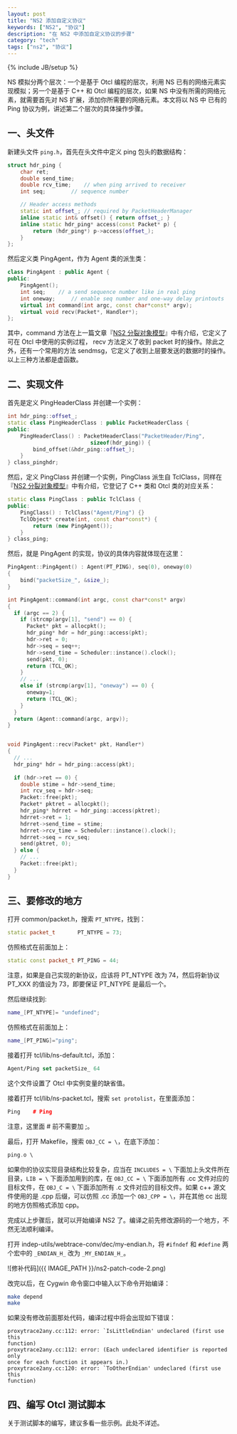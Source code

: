 ```yaml
---
layout: post
title: "NS2 添加自定义协议"
keywords: ["NS2", "协议"]
description: "在 NS2 中添加自定义协议的步骤"
category: "tech"
tags: ["ns2", "协议"]
---
```

{% include JB/setup %}

NS 模拟分两个层次：一个是基于 Otcl 编程的层次，利用 NS 已有的网络元素实现模拟；另一个是基于 C++ 和 Otcl 编程的层次，如果 NS 中没有所需的网络元素，就需要首先对 NS 扩展，添加你所需要的网络元素。本文将以 NS 中 已有的 Ping 协议为例，讲述第二个层次的具体操作步骤。

## 一、头文件

新建头文件 `ping.h`，首先在头文件中定义 ping 包头的数据结构：

```c++
struct hdr_ping {
	char ret;
	double send_time;
	double rcv_time;	// when ping arrived to receiver
	int seq;		// sequence number

	// Header access methods
	static int offset_; // required by PacketHeaderManager
	inline static int& offset() { return offset_; }
	inline static hdr_ping* access(const Packet* p) {
		return (hdr_ping*) p->access(offset_);
	}
};
```

然后定义类 PingAgent，作为 Agent 类的派生类：

```c++
class PingAgent : public Agent {
public:
	PingAgent();
 	int seq;	// a send sequence number like in real ping
	int oneway; 	// enable seq number and one-way delay printouts
	virtual int command(int argc, const char*const* argv);
	virtual void recv(Packet*, Handler*);
};
```

其中，command 方法在上一篇文章『[NS2 分裂对象模型](/post/ns2-split-object-model.html)』中有介绍，它定义了可在 Otcl 中使用的实例过程，
recv 方法定义了收到 packet 时的操作。除此之外，还有一个常用的方法 sendmsg，它定义了收到上层要发送的数据时的操作。以上三种方法都是虚函数。

## 二、实现文件

首先是定义 PingHeaderClass 并创建一个实例：

```c++
int hdr_ping::offset_;
static class PingHeaderClass : public PacketHeaderClass {
public:
	PingHeaderClass() : PacketHeaderClass("PacketHeader/Ping", 
					      sizeof(hdr_ping)) {
		bind_offset(&hdr_ping::offset_);
	}
} class_pinghdr;
```

然后，定义 PingClass 并创建一个实例，PingClass 派生自 TclClass，同样在『[NS2 分裂对象模型](/post/ns2-split-object-model.html)』中有介绍，它登记了 C++ 类和 Otcl 类的对应关系：

```c++
static class PingClass : public TclClass {
public:
	PingClass() : TclClass("Agent/Ping") {}
	TclObject* create(int, const char*const*) {
		return (new PingAgent());
	}
} class_ping;
```

然后，就是 PingAgent 的实现，协议的具体内容就体现在这里：

```c++
PingAgent::PingAgent() : Agent(PT_PING), seq(0), oneway(0)
{
	bind("packetSize_", &size_);
}

int PingAgent::command(int argc, const char*const* argv)
{
  if (argc == 2) {
    if (strcmp(argv[1], "send") == 0) {
      Packet* pkt = allocpkt();
      hdr_ping* hdr = hdr_ping::access(pkt);
      hdr->ret = 0;
      hdr->seq = seq++;
      hdr->send_time = Scheduler::instance().clock();
      send(pkt, 0);
      return (TCL_OK);
    }
    // ...
    else if (strcmp(argv[1], "oneway") == 0) {
      oneway=1;
      return (TCL_OK);
    }
  }
  return (Agent::command(argc, argv));
}


void PingAgent::recv(Packet* pkt, Handler*)
{
  // ...
  hdr_ping* hdr = hdr_ping::access(pkt);
  
  if (hdr->ret == 0) {
    double stime = hdr->send_time;
    int rcv_seq = hdr->seq;
    Packet::free(pkt);
    Packet* pktret = allocpkt();
    hdr_ping* hdrret = hdr_ping::access(pktret);
    hdrret->ret = 1;
    hdrret->send_time = stime;
    hdrret->rcv_time = Scheduler::instance().clock();
    hdrret->seq = rcv_seq;
    send(pktret, 0);
  } else {
    // ...
    Packet::free(pkt);
  }
}
```

## 三、要修改的地方

打开 common/packet.h，搜索 `PT_NTYPE`，找到：

```c++
static packet_t       PT_NTYPE = 73;
```

仿照格式在前面加上：

```c++
static const packet_t PT_PING = 44;
```

注意，如果是自己实现的新协议，应该将 PT_NTYPE 改为 74，然后将新协议 PT_XXX 的值设为 73，即要保证 PT_NTYPE 是最后一个。

然后继续找到:

```c++
name_[PT_NTYPE]= "undefined";
```
仿照格式在前面加上：

```c++
name_[PT_PING]="ping";
```

接着打开 tcl/lib/ns-default.tcl，添加：

```tcl
Agent/Ping set packetSize_ 64
```

这个文件设置了 Otcl 中实例变量的缺省值。

接着打开 tcl/lib/ns-packet.tcl，搜索 `set protolist`，在里面添加：

```c++
Ping 	# Ping
```

注意，这里面 # 前不需要加 ;。

最后，打开 Makefile，搜索 `OBJ_CC = \`，在底下添加：

```c++
ping.o \
```

如果你的协议实现目录结构比较复杂，应当在 `INCLUDES = \` 下面加上头文件所在目录，`LIB = \` 下面添加用到的库，在 `OBJ_CC = \` 下面添加所有 .cc 文件对应的目标文件，在 `OBJ_C = \` 下面添加所有 .c 文件对应的目标文件。如果 c++ 源文件使用的是 .cpp 后缀，可以仿照 .cc 添加一个 `OBJ_CPP = \`，并在其他 cc 出现的地方仿照格式添加 cpp。

完成以上步骤后，就可以开始编译 NS2 了。编译之前先修改源码的一个地方，不然无法顺利编译。

打开 indep-utils/webtrace-conv/dec/my-endian.h，将 `#ifndef` 和 `#define` 两个宏中的 `_ENDIAN_H_` 改为  `_MY_ENDIAN_H_`。

![修补代码]({{ IMAGE_PATH }}/ns2-patch-code-2.png)

改完以后，在 Cygwin 命令窗口中输入以下命令开始编译：

```bash
make depend
make
```

如果没有修改前面那处代码，编译过程中将会出现如下错误：

```
proxytrace2any.cc:112: error: `IsLittleEndian' undeclared (first use this
function)
proxytrace2any.cc:112: error: (Each undeclared identifier is reported only
once for each function it appears in.)
proxytrace2any.cc:120: error: `ToOtherEndian' undeclared (first use this
function)
```

## 四、编写 Otcl 测试脚本

关于测试脚本的编写，建议多看一些示例。此处不详述。

